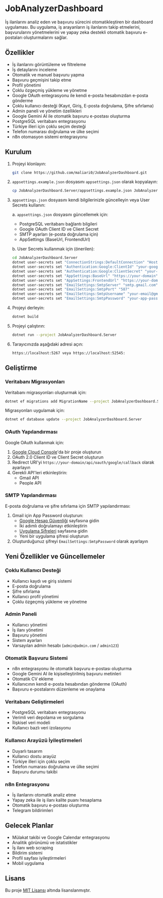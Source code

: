 # JobAnalyzerDashboard

İş ilanlarını analiz eden ve başvuru sürecini otomatikleştiren bir dashboard uygulaması. Bu uygulama, iş arayanların iş ilanlarını takip etmelerini, başvurularını yönetmelerini ve yapay zeka destekli otomatik başvuru e-postaları oluşturmalarını sağlar.

## Özellikler

- İş ilanlarını görüntüleme ve filtreleme
- İş detaylarını inceleme
- Otomatik ve manuel başvuru yapma
- Başvuru geçmişini takip etme
- Profil yönetimi
- Çoklu özgeçmiş yükleme ve yönetme
- Google OAuth entegrasyonu ile kendi e-posta hesabınızdan e-posta gönderme
- Çoklu kullanıcı desteği (Kayıt, Giriş, E-posta doğrulama, Şifre sıfırlama)
- Admin paneli ve yönetim özellikleri
- Google Gemini AI ile otomatik başvuru e-postası oluşturma
- PostgreSQL veritabanı entegrasyonu
- Türkiye illeri için çoklu seçim desteği
- Telefon numarası doğrulama ve ülke seçimi
- n8n otomasyon sistemi entegrasyonu

## Kurulum

1. Projeyi klonlayın:

   ```bash
   git clone https://github.com/maliari0/JobAnalyzerDashboard.git
   ```

2. `appsettings.example.json` dosyasını `appsettings.json` olarak kopyalayın:

   ```bash
   cp JobAnalyzerDashboard.Server/appsettings.example.json JobAnalyzerDashboard.Server/appsettings.json
   ```

3. `appsettings.json` dosyasını kendi bilgilerinizle güncelleyin veya User Secrets kullanın:

   a. `appsettings.json` dosyasını güncellemek için:
      - PostgreSQL veritabanı bağlantı bilgileri
      - Google OAuth Client ID ve Client Secret
      - SMTP ayarları (e-posta doğrulama için)
      - AppSettings (BaseUrl, FrontendUrl)

   b. User Secrets kullanmak için (önerilen):

      ```bash
      cd JobAnalyzerDashboard.Server
      dotnet user-secrets set "ConnectionStrings:DefaultConnection" "Host=your-postgres-host;Database=your-database;Username=your-username;Password=your-password;Port=5432;SSL Mode=Require;Trust Server Certificate=true;"
      dotnet user-secrets set "Authentication:Google:ClientId" "your-google-client-id"
      dotnet user-secrets set "Authentication:Google:ClientSecret" "your-google-client-secret"
      dotnet user-secrets set "AppSettings:BaseUrl" "https://your-domain"
      dotnet user-secrets set "AppSettings:FrontendUrl" "https://your-domain"
      dotnet user-secrets set "EmailSettings:SmtpServer" "smtp.gmail.com"
      dotnet user-secrets set "EmailSettings:SmtpPort" "587"
      dotnet user-secrets set "EmailSettings:SmtpUsername" "your-email@gmail.com"
      dotnet user-secrets set "EmailSettings:SmtpPassword" "your-app-password"
      ```

4. Projeyi derleyin:

   ```bash
   dotnet build
   ```

5. Projeyi çalıştırın:

   ```bash
   dotnet run --project JobAnalyzerDashboard.Server
   ```

6. Tarayıcınızda aşağıdaki adresi açın:

   ```text
   https://localhost:5267 veya https://localhost:52545:
   ```

## Geliştirme

### Veritabanı Migrasyonları

Veritabanı migrasyonları oluşturmak için:

```bash
dotnet ef migrations add MigrationName --project JobAnalyzerDashboard.Server
```

Migrasyonları uygulamak için:

```bash
dotnet ef database update --project JobAnalyzerDashboard.Server
```

### OAuth Yapılandırması

Google OAuth kullanmak için:

1. [Google Cloud Console](https://console.cloud.google.com/)'da bir proje oluşturun
2. OAuth 2.0 Client ID ve Client Secret oluşturun
3. Redirect URI'yi `https://your-domain/api/oauth/google/callback` olarak ayarlayın
4. Gerekli API'leri etkinleştirin:
   - Gmail API
   - People API

### SMTP Yapılandırması

E-posta doğrulama ve şifre sıfırlama için SMTP yapılandırması:

1. Gmail için App Password oluşturun:
   - [Google Hesap Güvenliği](https://myaccount.google.com/security) sayfasına gidin
   - İki adımlı doğrulamayı etkinleştirin
   - [Uygulama Şifreleri](https://myaccount.google.com/apppasswords) sayfasına gidin
   - Yeni bir uygulama şifresi oluşturun
2. Oluşturduğunuz şifreyi `EmailSettings:SmtpPassword` olarak ayarlayın

## Yeni Özellikler ve Güncellemeler

### Çoklu Kullanıcı Desteği

- Kullanıcı kaydı ve giriş sistemi
- E-posta doğrulama
- Şifre sıfırlama
- Kullanıcı profil yönetimi
- Çoklu özgeçmiş yükleme ve yönetme

### Admin Paneli

- Kullanıcı yönetimi
- İş ilanı yönetimi
- Başvuru yönetimi
- Sistem ayarları
- Varsayılan admin hesabı (`admin@admin.com` / `admin123`)

### Otomatik Başvuru Sistemi

- n8n entegrasyonu ile otomatik başvuru e-postası oluşturma
- Google Gemini AI ile kişiselleştirilmiş başvuru metinleri
- Otomatik CV ekleme
- Kullanıcının kendi e-posta hesabından gönderme (OAuth)
- Başvuru e-postalarını düzenleme ve onaylama

### Veritabanı Geliştirmeleri

- PostgreSQL veritabanı entegrasyonu
- Verimli veri depolama ve sorgulama
- İlişkisel veri modeli
- Kullanıcı bazlı veri izolasyonu

### Kullanıcı Arayüzü İyileştirmeleri

- Duyarlı tasarım
- Kullanıcı dostu arayüz
- Türkiye illeri için çoklu seçim
- Telefon numarası doğrulama ve ülke seçimi
- Başvuru durumu takibi

### n8n Entegrasyonu

- İş ilanlarını otomatik analiz etme
- Yapay zeka ile iş ilanı kalite puanı hesaplama
- Otomatik başvuru e-postası oluşturma
- Telegram bildirimleri

## Gelecek Planlar

- Mülakat takibi ve Google Calendar entegrasyonu
- Analitik görünümü ve istatistikler
- İş ilanı web scraping
- Bildirim sistemi
- Profil sayfası iyileştirmeleri
- Mobil uygulama

## Lisans

Bu proje [MIT Lisansı](LICENSE) altında lisanslanmıştır.
